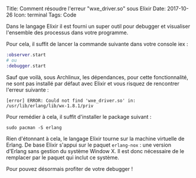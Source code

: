 Title: Comment résoudre l'erreur "wxe_driver.so" sous Elixir
Date: 2017-10-26
Icon: terminal
Tags: Code


Dans le langage Elixir il est fourni un super outil pour debugger et visualiser l'ensemble des processus dans votre programme.

Pour cela, il suffit de lancer la commande suivante dans votre console iex :

```elixir
:observer.start
# ou
:debugger.start
```

Sauf que voilà, sous Archlinux, les dépendances, pour cette fonctionnalité, ne sont pas installé par défaut avec Elixir et vous risquez de rencontrer l'erreur suivante :

```
[error] ERROR: Could not find 'wxe_driver.so' in: /usr/lib/erlang/lib/wx-1.8.1/priv
```

Pour remédier à cela, il suffit d'installer le package suivant :

```shell
sudo pacman -S erlang
```

Rien d'étonnant à cela, le langage Elixir tourne sur la machine virtuelle de Erlang.
De base Elixir s'appui sur le paquet `erlang-nox` : une version d'Erlang sans gestion du système Window X. Il est donc nécessaire de le remplacer par le paquet qui inclut ce système.

Pour pouvez désormais profiter de votre debugger !
